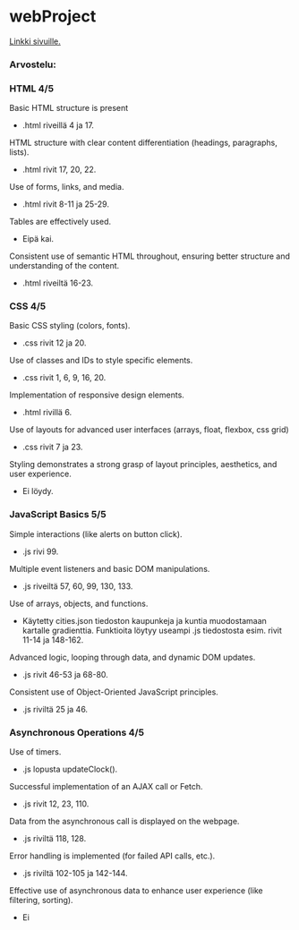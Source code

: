 # webProject

[Linkki sivuille.](https://hipparkos.github.io/)


### Arvostelu:


### HTML 4/5

Basic HTML structure is present
- .html riveillä 4 ja 17.

HTML structure with clear content differentiation (headings, paragraphs, lists).
- .html rivit 17, 20, 22.

Use of forms, links, and media.
- .html rivit 8-11 ja 25-29.

Tables are effectively used.
- Eipä kai.

Consistent use of semantic HTML throughout, ensuring better structure and understanding of the content.
- .html riveiltä 16-23.



### CSS 4/5

Basic CSS styling (colors, fonts).
- .css rivit 12 ja 20.

Use of classes and IDs to style specific elements.
- .css rivit 1, 6, 9, 16, 20.

Implementation of responsive design elements.
- .html rivillä 6.

Use of layouts for advanced user interfaces (arrays, float, flexbox, css grid)
- .css rivit 7 ja 23.

Styling demonstrates a strong grasp of layout principles, aesthetics, and user experience.
- Ei löydy.



### JavaScript Basics 5/5

Simple interactions (like alerts on button click).
- .js rivi 99.

Multiple event listeners and basic DOM manipulations.
- .js riveiltä 57, 60, 99, 130, 133.

Use of arrays, objects, and functions.
- Käytetty cities.json tiedoston kaupunkeja ja kuntia muodostamaan kartalle gradienttia. Funktioita löytyy useampi .js tiedostosta esim. rivit 11-14 ja 148-162.

Advanced logic, looping through data, and dynamic DOM updates.
- .js rivit 46-53 ja 68-80.

Consistent use of Object-Oriented JavaScript principles.
- .js riviltä 25 ja 46.



### Asynchronous Operations 4/5

Use of timers.
- .js lopusta updateClock().

Successful implementation of an AJAX call or Fetch.
- .js rivit 12, 23, 110.

Data from the asynchronous call is displayed on the webpage.
- .js riviltä 118, 128.

Error handling is implemented (for failed API calls, etc.).
- .js riviltä 102-105 ja 142-144.

Effective use of asynchronous data to enhance user experience (like filtering, sorting).
- Ei








